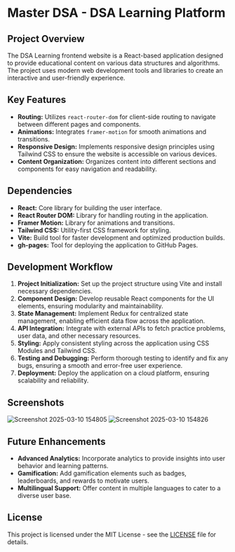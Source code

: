 # Master DSA - DSA Learning Platform

## Project Overview
The DSA Learning frontend website is a React-based application designed to provide educational content on various data structures and algorithms. The project uses modern web development tools and libraries to create an interactive and user-friendly experience.

## Key Features
- **Routing:** Utilizes `react-router-dom` for client-side routing to navigate between different pages and components.
- **Animations:** Integrates `framer-motion` for smooth animations and transitions.
- **Responsive Design:** Implements responsive design principles using Tailwind CSS to ensure the website is accessible on various devices.
- **Content Organization:** Organizes content into different sections and components for easy navigation and readability.

## Dependencies
- **React:** Core library for building the user interface.
- **React Router DOM:** Library for handling routing in the application.
- **Framer Motion:** Library for animations and transitions.
- **Tailwind CSS:** Utility-first CSS framework for styling.
- **Vite:** Build tool for faster development and optimized production builds.
- **gh-pages:** Tool for deploying the application to GitHub Pages.

## Development Workflow
1. **Project Initialization:** Set up the project structure using Vite and install necessary dependencies.
2. **Component Design:** Develop reusable React components for the UI elements, ensuring modularity and maintainability.
3. **State Management:** Implement Redux for centralized state management, enabling efficient data flow across the application.
4. **API Integration:** Integrate with external APIs to fetch practice problems, user data, and other necessary resources.
5. **Styling:** Apply consistent styling across the application using CSS Modules and Tailwind CSS.
6. **Testing and Debugging:** Perform thorough testing to identify and fix any bugs, ensuring a smooth and error-free user experience.
7. **Deployment:** Deploy the application on a cloud platform, ensuring scalability and reliability.

## Screenshots
![Screenshot 2025-03-10 154805](https://github.com/user-attachments/assets/7c9a0e1f-8905-40e9-9049-c4e48779b2b0)
![Screenshot 2025-03-10 154826](https://github.com/user-attachments/assets/a21246d9-dffc-47f8-b9a3-0362d4746c57)


## Future Enhancements
- **Advanced Analytics:** Incorporate analytics to provide insights into user behavior and learning patterns.
- **Gamification:** Add gamification elements such as badges, leaderboards, and rewards to motivate users.
- **Multilingual Support:** Offer content in multiple languages to cater to a diverse user base.

## License
This project is licensed under the MIT License - see the [LICENSE](LICENSE) file for details.


